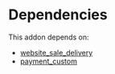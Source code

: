 # Dependencies

This addon depends on:

- [website_sale_delivery](../../odoo-bringout-oca-ocb-website_sale_delivery)
- [payment_custom](../../odoo-bringout-oca-ocb-payment_custom)
